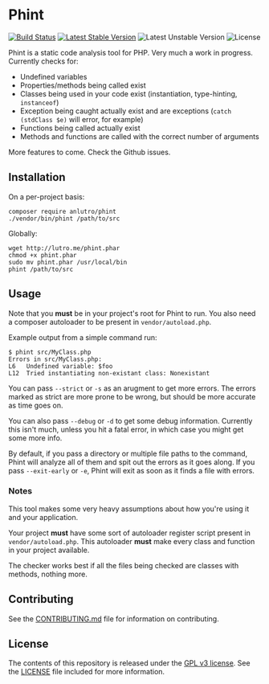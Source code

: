 # Phint

[![Build Status](https://travis-ci.org/anlutro/phint.png?branch=master)](https://travis-ci.org/anlutro/phint)
[![Latest Stable Version](https://poser.pugx.org/anlutro/phint/v/stable.svg)](https://github.com/anlutro/phint/releases)
![Latest Unstable Version](https://poser.pugx.org/anlutro/phint/v/unstable.svg)
![License](https://poser.pugx.org/anlutro/phint/license.svg)

Phint is a static code analysis tool for PHP. Very much a work in progress. Currently checks for:

- Undefined variables
- Properties/methods being called exist
- Classes being used in your code exist (instantiation, type-hinting, `instanceof`)
- Exception being caught actually exist and are exceptions (`catch (stdClass $e)` will error, for example)
- Functions being called actually exist
- Methods and functions are called with the correct number of arguments

More features to come. Check the Github issues.

## Installation

On a per-project basis:

	composer require anlutro/phint
	./vendor/bin/phint /path/to/src

Globally:

	wget http://lutro.me/phint.phar
	chmod +x phint.phar
	sudo mv phint.phar /usr/local/bin
	phint /path/to/src

## Usage

Note that you **must** be in your project's root for Phint to run. You also need a composer autoloader to be present in `vendor/autoload.php`.

Example output from a simple command run:

	$ phint src/MyClass.php
	Errors in src/MyClass.php:
	L6   Undefined variable: $foo
	L12  Tried instantiating non-existant class: Nonexistant

You can pass `--strict` or `-s` as an arugment to get more errors. The errors marked as strict are more prone to be wrong, but should be more accurate as time goes on.

You can also pass `--debug` or `-d` to get some debug information. Currently this isn't much, unless you hit a fatal error, in which case you might get some more info.

By default, if you pass a directory or multiple file paths to the command, Phint will analyze all of them and spit out the errors as it goes along. If you pass `--exit-early` or `-e`, Phint will exit as soon as it finds a file with errors.

### Notes

This tool makes some very heavy assumptions about how you're using it and your application.

Your project **must** have some sort of autoloader register script present in `vendor/autoload.php`. This autoloader **must** make every class and function in your project available.

The checker works best if all the files being checked are classes with methods, nothing more.

## Contributing

See the [CONTRIBUTING.md](CONTRIBUTING.md) file for information on contributing.

## License

The contents of this repository is released under the [GPL v3 license](http://opensource.org/licenses/GPL-3.0). See the [LICENSE](LICENSE) file included for more information.
